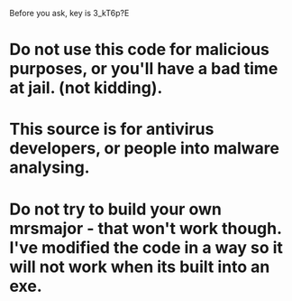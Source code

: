 Before you ask, key is 3_kT6p?E 


# Do not use this code for malicious purposes, or you'll have a bad time at jail. (not kidding).

# This source is for antivirus developers, or people into malware analysing. 

# Do not try to build your own mrsmajor - that won't work though. I've modified the code in a way so it will not work when its built into an exe.
